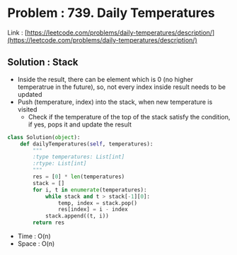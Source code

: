 # Problem : 739. Daily Temperatures
Link : [https://leetcode.com/problems/daily-temperatures/description/](https://leetcode.com/problems/daily-temperatures/description/)

## Solution : Stack
- Inside the result, there can be element which is 0 (no higher temperatrue in the future), so, not every index inside result needs to be updated
- Push (temperature, index) into the stack, when new temperature is visited
  - Check if the temperature of the top of the stack satisfy the condition, if yes, pops it and update the result
```python
class Solution(object):
    def dailyTemperatures(self, temperatures):
        """
        :type temperatures: List[int]
        :rtype: List[int]
        """
        res = [0] * len(temperatures)
        stack = []
        for i, t in enumerate(temperatures):
            while stack and t > stack[-1][0]:
                temp, index = stack.pop()
                res[index] = i - index
            stack.append((t, i))
        return res
```
- Time : O(n)
- Space : O(n)
